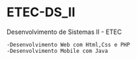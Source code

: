 # ETEC-DS_II
Desenvolvimento de Sistemas II - ETEC

    -Desenvolvimento Web com Html,Css e PHP
    -Desenvolvimento Mobile com Java
